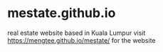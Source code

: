 # mestate.github.io
real estate website based in Kuala Lumpur
visit https://mengtee.github.io/mestate/ for the website
